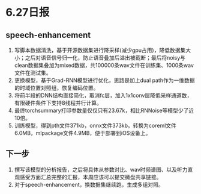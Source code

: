# 6.27日报

## speech-enhancement

1. 写脚本数据清洗，基于开源数据集进行降采样(减少gpu占用)，降低数据集大小；之后对语音信号归一化，防止语音叠加后溢出被截断；最后将noisy与clean数据集叠加为mixed数据，共100000条wav文件在训练集、1000条wav文件在测试集。
2. 更换模型，基于Grad-RNN模型进行优化，思路是加上dual path作为一维数据的时域位置对照组，恢复编码位置。
3. 将前半段的DNN结构直接简化，取消fc层，加入1x1conv层降低采样通道数，有限硬件条件下支持8线程并行计算。
4. 最终torchsummary打印参数量仅仅只有23.67k，相比RNNoise等模型少了近10倍。
5. 训练模型，得到pth文件371kb，onnx文件373kb。转换为coreml文件6.0MB，mlpackage文件4.9MB，便于部署到iOS设备上。

## 下一步

1. 撰写该模型的分析报告，之后将具体从参数对比、wav时频谱图、以及听力直观感受方面汇总完整的汇报，本周应该可以提交微盘共享链接。
2. 对于speech-enhancement，换数据集继续跑，生成多组对照。
